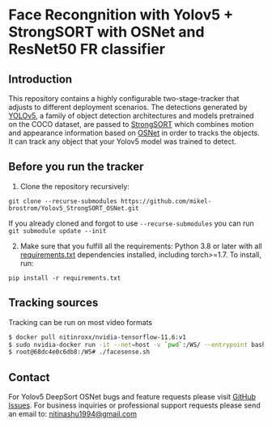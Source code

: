 # Face Recongnition with Yolov5 + StrongSORT with OSNet and ResNet50 FR classifier

## Introduction

This repository contains a highly configurable two-stage-tracker that adjusts to different deployment scenarios. The detections generated by [YOLOv5](https://github.com/ultralytics/yolov5), a family of object detection architectures and models pretrained on the COCO dataset, are passed to [StrongSORT](https://github.com/dyhBUPT/StrongSORT)[](https://arxiv.org/pdf/2202.13514.pdf) which combines motion and appearance information based on [OSNet](https://github.com/KaiyangZhou/deep-person-reid)[](https://arxiv.org/abs/1905.00953) in order to tracks the objects. It can track any object that your Yolov5 model was trained to detect.



## Before you run the tracker

1. Clone the repository recursively:

`git clone --recurse-submodules https://github.com/mikel-brostrom/Yolov5_StrongSORT_OSNet.git`

If you already cloned and forgot to use `--recurse-submodules` you can run `git submodule update --init`

2. Make sure that you fulfill all the requirements: Python 3.8 or later with all [requirements.txt](https://github.com/mikel-brostrom/Yolov5_DeepSort_Pytorch/blob/master/requirements.txt) dependencies installed, including torch>=1.7. To install, run:

`pip install -r requirements.txt`


## Tracking sources

Tracking can be run on most video formats

```bash
$ docker pull nitinroxx/nvidia-tensorflow-11.6:v1
$ sudo nvidia-docker run -it --net=host -v `pwd`:/WS/ --entrypoint bash nitinroxx/nvidia-tensorflow-11.6:v1
$ root@68dc4e0c6db8:/WS# ./facesense.sh
```


## Contact 

For Yolov5 DeepSort OSNet bugs and feature requests please visit [GitHub Issues](https://github.com/Nitin286roxs/Facesense/issues). For business inquiries or professional support requests please send an email to: nitinashu1994@gmail.com

